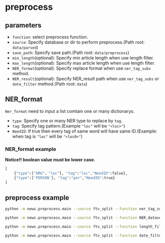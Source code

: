 # preprocess

## parameters

- `function`: select preprocess function.
- `source`: Specify database or dir to perform preprocess.(Path root: `data/parsed`)
- `save_path`: Specify save path.(Path root: `data/preprocess`)
- `min_length`(optional): Specify min article length when use length filter.
- `max_length`(optional): Specify max article length when use length filter.
- `NER_format`(optional): Specify replace format when use `ner_tag_subs` method.
- `NER_result`(optional): Specify NER_result path when use `ner_tag_subs` or `date_filter` method.(Path root: `data`)

## NER_format

`Ner_format` need to input a list comtain one or many dictionarys.
- `type`: Specify one or many NER type to replace by `tag`.
- `tag`: Specify tag pattern.(Example `"loc"` will be `"<loc>"`)
- `NeedID`: If true then every tag of same word will have same ID.(Example: when tag is `"loc"` will be `"<loc0>"`)

### NER_format example

**Notice!! boolean value must be lower case.**

```python
[
    {"type":["ORG"、"loc"], "tag":"loc","NeedID":false},
    {"type":['PERSON'], "tag":"per","NeedID":true}
]
```

## preprocess example
```sh
python -m news.preprocess.main --source ftv_split --function ner_tag_subs --save_path ftv_ner_subs --NER_format '[{"type":["ORG"],"tag":"org","NeedID":true}]' --NER_result ftv_NER_result

python -m news.preprocess.main --source ftv_split --function NER_dataset --save_path ftv_NER_result

python -m news.preprocess.main --source ftv_split --function length_filter --save_path ftv_len --min_length 200 --max_length 1000

python -m news.preprocess.main --source ftv_split --function date_filter --save_path date --NER_result ftv_NER_result
```